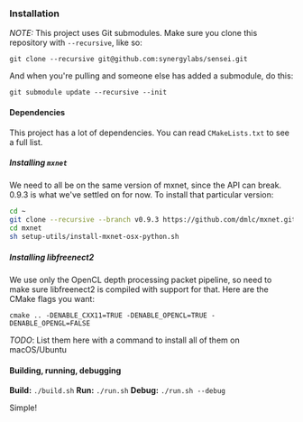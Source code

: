 ### Installation

*NOTE:* This project uses Git submodules. Make sure you clone this repository with `--recursive`, like so:

```
git clone --recursive git@github.com:synergylabs/sensei.git
```

And when you're pulling and someone else has added a submodule, do this:

```
git submodule update --recursive --init
```

#### Dependencies

This project has a lot of dependencies. You can read `CMakeLists.txt` to see a full list.

##### Installing `mxnet`

We need to all be on the same version of mxnet, since the API can break.
0.9.3 is what we've settled on for now. To install that particular version:
```sh
cd ~
git clone --recursive --branch v0.9.3 https://github.com/dmlc/mxnet.git
cd mxnet
sh setup-utils/install-mxnet-osx-python.sh
```

##### Installing libfreenect2

We use only the OpenCL depth processing packet pipeline, so need to make sure libfreenect2
is compiled with support for that. Here are the CMake flags you want:

`cmake .. -DENABLE_CXX11=TRUE -DENABLE_OPENCL=TRUE -DENABLE_OPENGL=FALSE`

*TODO*: List them here with a command to install all of them on macOS/Ubuntu

#### Building, running, debugging

**Build:** `./build.sh`
**Run:** `./run.sh`
**Debug:** `./run.sh --debug`

Simple!
